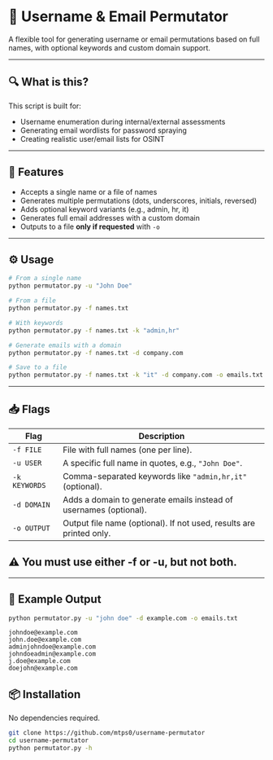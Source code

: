 # 🧩 Username & Email Permutator

A flexible tool for generating username or email permutations based on full names, with optional keywords and custom domain support.

---

## 🔍 What is this?

This script is built for:

- Username enumeration during internal/external assessments
- Generating email wordlists for password spraying
- Creating realistic user/email lists for OSINT

---

## 🚀 Features

- Accepts a single name or a file of names
- Generates multiple permutations (dots, underscores, initials, reversed)
- Adds optional keyword variants (e.g., admin, hr, it)
- Generates full email addresses with a custom domain
- Outputs to a file **only if requested** with `-o`

---

## ⚙️ Usage

```bash
# From a single name
python permutator.py -u "John Doe"

# From a file
python permutator.py -f names.txt

# With keywords
python permutator.py -f names.txt -k "admin,hr"

# Generate emails with a domain
python permutator.py -f names.txt -d company.com

# Save to a file
python permutator.py -f names.txt -k "it" -d company.com -o emails.txt
```
---

## 📥 Flags

| Flag         | Description                                                                 |
|--------------|-----------------------------------------------------------------------------|
| `-f FILE`    | File with full names (one per line).                                        |
| `-u USER`    | A specific full name in quotes, e.g., `"John Doe"`.                         |
| `-k KEYWORDS`| Comma-separated keywords like `"admin,hr,it"` (optional).                   |
| `-d DOMAIN`  | Adds a domain to generate emails instead of usernames (optional).           |
| `-o OUTPUT`  | Output file name (optional). If not used, results are printed only.         |


## ⚠️ You must use either -f or -u, but not both.

---
## 🔄 Example Output

```bash
python permutator.py -u "john doe" -d example.com -o emails.txt
```

```text
johndoe@example.com
john.doe@example.com
adminjohndoe@example.com
johndoeadmin@example.com
j.doe@example.com
doejohn@example.com
```

## 📦 Installation

No dependencies required.

```bash
git clone https://github.com/mtps0/username-permutator
cd username-permutator
python permutator.py -h
```
